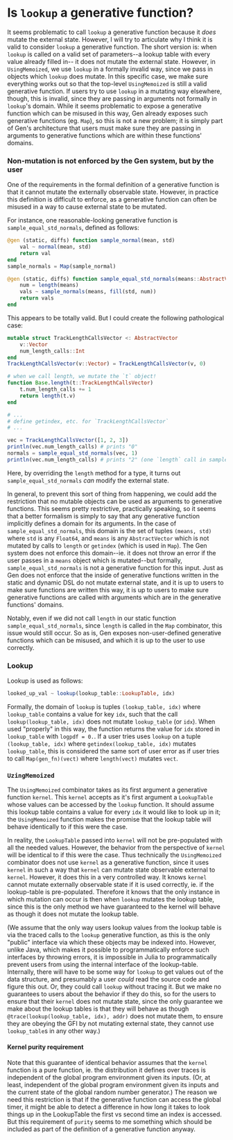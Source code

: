 # Is `lookup` a generative function?

It seems problematic to call `lookup` a generative function because it _does_ mutate the external state.
However, I will try to articulate why I think it is valid to consider `lookup` a generative function.
The short version is: when `lookup` is called on a valid set of parameters--a lookup table with every value already filled in--
it does not mutate the external state.  However, in `UsingMemoized`, we use `lookup` in a formally invalid way, since we 
pass in objects which `lookup` does mutate.  In this specific case, we make sure everything works out so that the top-level
`UsingMemoized` is still a valid generative function.
If users try to use `lookup` in a mutating way elsewhere, though,
this is invalid, since they are passing in arguments not formally in `lookup`'s domain.
While it seems problematic to expose a generative function which can be misused in this way,
Gen already exposes such generative functions (eg. `Map`), so this is not a new problem;
it is simply part of Gen's architecture that users must make sure they are passing in
arguments to generative functions which are within these functions' domains.

### Non-mutation is not enforced by the Gen system, but by the user

One of the requirements in the formal definition of a generative function is that it cannot mutate the externally
observable state.  However, in practice this definition is difficult to enforce, as a generative function
can often be misused in a way to cause external state to be mutated.

For instance, one reasonable-looking generative function is `sample_equal_std_normals`,
defined as follows:
```julia
@gen (static, diffs) function sample_normal(mean, std)
    val ~ normal(mean, std)
    return val
end
sample_normals = Map(sample_normal)

@gen (static, diffs) function sample_equal_std_normals(means::AbstractVector, std::Float64)
    num = length(means)
    vals ~ sample_normals(means, fill(std, num))
    return vals
end
```

This appears to be totally valid.  But I could create the following pathological case:
```julia
mutable struct TrackLengthCallsVector <: AbstractVector
    v::Vector
    num_length_calls::Int
end
TrackLengthCallsVector(v::Vector) = TrackLengthCallsVector(v, 0)

# when we call length, we mutate the `t` object!
function Base.length(t::TrackLengthCallsVector)
    t.num_length_calls += 1
    return length(t.v)
end

# ...
# define getindex, etc. for `TrackLengthCallsVector`
# ...

vec = TrackLengthCallsVector([1, 2, 3])
println(vec.num_length_calls) # prints "0"
normals = sample_equal_std_normals(vec, 1)
println(vec.num_length_calls) # prints "2" (one `length` call in sample_equal_std_normals, another in the `Map` combinator)

```
Here, by overriding the `length` method for a type, it turns out `sample_equal_std_normals`
_can_ modify the external state.

In general, to prevent this sort of thing from happening, we could add the restriction
that no mutable objects can be used as arguments to generative functions.  This seems pretty restrictive,
practically speaking, so it seems that a better formalism is simply to say that
any generative function implicitly defines a domain for its arguments.
In the case of `sample_equal_std_normals`, this domain is the set of tuples
`(means, std)` where `std` is any `Float64`, and `means` is any `AbstractVector`
which is not mutated by calls to `length` or `getindex` (which is used in `Map`).
The Gen system does not enforce this domain--ie. it does not throw an error if the user passes in
a `means` object which is mutated--but formally, `sample_equal_std_normals` is not a generative
function for this input.  Just as Gen does not enforce that the inside of generative functions
written in the static and dynamic DSL do not mutate external state, and it is up to users to make
sure functions are written this way, it is up to users to make sure generative functions
are called with arguments which are in the generative functions' domains.

Notably, even if we did not call `length` in our static function `sample_equal_std_normals`,
since `length` is called in the `Map` combinator, this issue would still occur.
So as is, Gen exposes non-user-defined generative functions which can be misused, and
which it is up to the user to use correctly.

### Lookup
Lookup is used as follows:

```julia
looked_up_val ~ lookup(lookup_table::LookupTable, idx)
```

Formally, the domain of `lookup` is tuples `(lookup_table, idx)` where `lookup_table`
contains a value for key `idx`, such that the call `lookup(lookup_table, idx)`
does not mutate `lookup_table` (or `idx`).  When used "properly" in this way,
the function returns the value for `idx` stored in `lookup_table` with `logpdf = 0.`.
If a user tries uses `lookup` on a tuple `(lookup_table, idx)` where
`getindex(lookup_table, idx)` mutates `lookup_table`, this is considered the same sort of user
error as if user tries to call `Map(gen_fn)(vect)` where `length(vect)` mutates `vect`.

### `UzingMemoized`

The `UsingMemoized` combinator takes as its first argument a generative function `kernel`.
This `kernel` accepts as it's first argument a `LookupTable` whose values can be accessed
by the `lookup` function.  It should assume this lookup table contains a value for every `idx`
it would like to look up in it; the `UsingMemoized` function makes the promise that the lookup table
will behave identically to if this were the case.

In reality, the `LookupTable` passed into `kernel` will not be pre-populated with all the needed values.
However, the behavior from the perspective of `kernel` will be identical to if this were the case.
Thus technically the `UsingMemoized` combinator does not use `kernel` as a generative function,
since it uses `kernel` in such a way that `kernel` can mutate state observable external to `kernel`.
However, it does this in a very controlled way.  It knows `kernel` cannot mutate externally observable
state if it is used correctly, ie. if the lookup-table is pre-populated.  Therefore it knows that the only instance in which
mutation can occur is then when `lookup` mutates the lookup table, since this is the only method we have
guaranteed to the kernel will behave as though it does not mutate the lookup table.

(We assume that the only way users lookup values
from the lookup table is via the traced calls to the `lookup` generative function, as this is the only "public" interface via
which these objects may be indexed into.  However, unlike Java, which makes it possible to programmatically enforce
such interfaces by throwing errors, it is impossible in Julia to programmatically prevent users from using
the internal interface of the lookup-table.  Internally, there will have to be some way for `lookup`
to get values out of the data structure, and presumably a user _could_ read the source code
and figure this out.  Or, they could call `lookup` without tracing it.
But we make no guarantees to users about the behavior if they do this,
so for the users to ensure that their `kernel` does not mutate state, since the only guarantee we make about the
lookup tables is that they will behave as though `@trace(lookup(lookup_table, idx), addr)` does not mutate them,
to ensure they are obeying the GFI by not mutating external state, they cannot use `lookup_table`s in any other way.)


#### Kernel purity requirement
Note that this guarantee of identical behavior assumes that the `kernel` function is a pure
function, ie. the distribution it defines over traces is independent of the global program environment
given its inputs.  (Or, at least, independent of the global program environment given its inputs
and the current state of the global random number generator.)  The reason we need this restriction
is that if the generative function can access the global timer, it might be able to detect a difference
in how long it takes to look things up in the LookupTable the first vs second time an index is accessed.
But this requirement of `purity` seems to me something which should be included as part of the definition
of a generative function anyway.